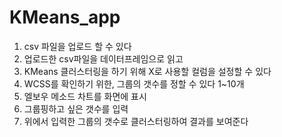 # KMeans_app

1. csv 파일을 업로드 할 수 있다
2. 업로드한 csv파일을 데이터프레임으로 읽고
3. KMeans 클러스터링을 하기 위해 X로 사용할 컬럼을 설정할 수 있다
4. WCSS를 확인하기 위한, 그룹의 갯수를 정할 수 있다 1~10개
5. 엘보우 메소드 차트를 화면에 표시
6. 그룹핑하고 싶은 갯수를 입력
7. 위에서 입력한 그룹의 갯수로 클러스터링하여 결과를 보여준다

